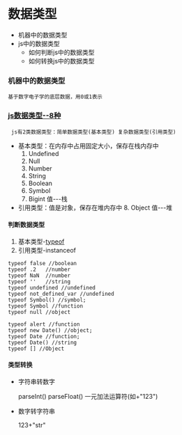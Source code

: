# 数据类型

- 机器中的数据类型
- js中的数据类型
    - 如何判断js中的数据类型
    - 如何转换js中的数据类型
    

### 机器中的数据类型
    基于数字电子学的底层数据，用0或1表示

### [js数据类型--8种](https://developer.mozilla.org/zh-CN/docs/Web/JavaScript/Guide/Grammar_and_types#%E6%95%B0%E6%8D%AE%E7%BB%93%E6%9E%84%E5%92%8C%E7%B1%BB%E5%9E%8B)
     js有2类数据类型：简单数据类型(基本类型) 复杂数据类型(引用类型)
- 基本类型：在内存中占用固定大小，保存在栈内存中
    1. Undefined
    2. Null
    3. Number
    4. String
    5. Boolean
    6. Symbol 
    7. Bigint  值---栈
- 引用类型：值是对象，保存在堆内存中
    8. Object  值---堆

#### 判断数据类型

1. 基本类型-[typeof](https://developer.mozilla.org/zh-CN/docs/Web/JavaScript/Reference/Operators/typeof)
2. 引用类型-instanceof
```
typeof false //boolean
typeof .2   //number
typeof NaN  //number
typeof ''   //string
typeof undefined //undefined
typeof not_defined_var //undefined
typeof Symbol() //symbol;
typeof Symbol //function
typeof null //object

typeof alert //function
typeof new Date() //object;
typeof Date //function;
typeof Date() //string
typeof [] //Object
```
#### 类型转换
- 字符串转数字

    parseInt() parseFloat() 一元加法运算符(如+"123")
- 数字转字符串


    123+"str"
